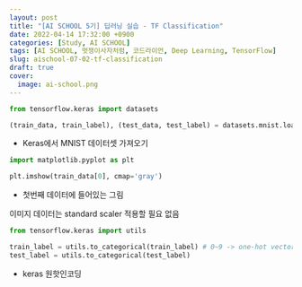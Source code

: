 ```yaml
---
layout: post
title: "[AI SCHOOL 5기] 딥러닝 실습 - TF Classification"
date: 2022-04-14 17:32:00 +0900
categories: [Study, AI SCHOOL]
tags: [AI SCHOOL, 멋쟁이사자처럼, 코드라이언, Deep Learning, TensorFlow]
slug: aischool-07-02-tf-classification
draft: true
cover:
  image: ai-school.png
---
```


```python
from tensorflow.keras import datasets

(train_data, train_label), (test_data, test_label) = datasets.mnist.load_data()
```

- Keras에서 MNIST 데이터셋 가져오기

```python
import matplotlib.pyplot as plt

plt.imshow(train_data[0], cmap='gray')
```

- 첫번째 데이터에 들어있는 그림

이미지 데이터는 standard scaler 적용할 필요 없음

```python
from tensorflow.keras import utils

train_label = utils.to_categorical(train_label) # 0~9 -> one-hot vector
test_label = utils.to_categorical(test_label)
```

- keras 원핫인코딩
